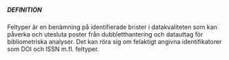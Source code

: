 ##### DEFINITION

Feltyper är en benämning på identifierade brister i datakvaliteten som kan påverka och utesluta poster från dubbletthantering och datauttag för bibliometriska analyser. Det kan röra sig om felaktigt angivna identifikatorer som DOI och ISSN m.fl. feltyper.


